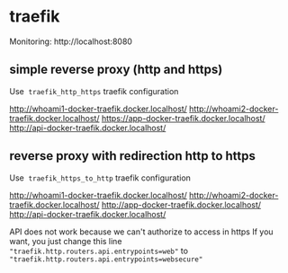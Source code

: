 # traefik

Monitoring: http://localhost:8080

## simple reverse proxy (http and https)

Use  `traefik_http_https` traefik configuration

http://whoami1-docker-traefik.docker.localhost/
http://whoami2-docker-traefik.docker.localhost/
https://app-docker-traefik.docker.localhost/
http://api-docker-traefik.docker.localhost/

## reverse proxy with redirection http to https

Use  `traefik_https_to_http` traefik configuration

http://whoami1-docker-traefik.docker.localhost/
http://whoami2-docker-traefik.docker.localhost/
http://app-docker-traefik.docker.localhost/
http://api-docker-traefik.docker.localhost/

API does not work because we can't authorize to access in https
If you want, you just change this line `"traefik.http.routers.api.entrypoints=web"` to `"traefik.http.routers.api.entrypoints=websecure"`
